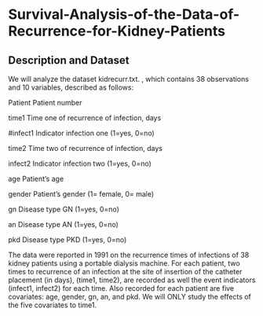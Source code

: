 # Survival-Analysis-of-the-Data-of-Recurrence-for-Kidney-Patients
## Description and Dataset
We will analyze the dataset kidrecurr.txt. , which contains 38 observations and 10 variables, described as follows: 
 
Patient Patient number 

time1 Time one of recurrence of infection, days 

#infect1 Indicator infection one (1=yes, 0=no) 

time2 Time two of recurrence of infection, days 

infect2 Indicator infection two (1=yes, 0=no) 

age Patient’s age 

gender Patient’s gender (1= female, 0= male) 

gn Disease type GN (1=yes, 0=no) 

an Disease type AN (1=yes, 0=no) 

pkd Disease type PKD (1=yes, 0=no) 
 
The data were reported in 1991 on the recurrence times of infections of 38 kidney patients using a portable dialysis machine. For each patient, two times to recurrence of an infection at the site of insertion of the catheter placement (in days), (time1, time2), are recorded as well the event indicators (infect1, infect2) for each time. Also recorded for each patient are five covariates: age, gender, gn, an, and pkd. We will ONLY study the effects of the five covariates to time1. 
